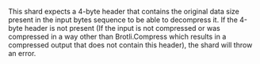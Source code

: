This shard expects a 4-byte header that contains the original data size present in the input bytes sequence to be able to decompress it. If the 4-byte header is not present (If the input is not compressed or was compressed in a way other than Brotli.Compress which results in a compressed output that does not contain this header), the shard will throw an error.